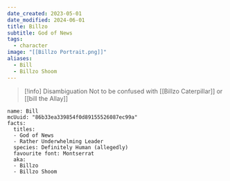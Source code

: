 ```yaml
---
date_created: 2023-05-01
date_modified: 2024-06-01
title: Billzo
subtitle: God of News
tags:
  - character
image: "[[Billzo Portrait.png]]"
aliases:
  - Bill
  - Billzo Shoom
---
```


>[!info] Disambiguation
> Not to be confused with [[Billzo Caterpillar]] or [[bill the Allay]]

```infobox-character
name: Bill
mcUuid: "86b33ea339854f0d89155526087ec99a"
facts:
  titles:
  - God of News
  - Rather Underwhelming Leader
  species: Definitely Human (allegedly)
  favourite font: Montserrat
  aka:
  - Billzo
  - Billzo Shoom
```
